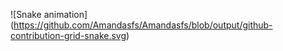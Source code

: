 ![Snake animation]
(https://github.com/Amandasfs/Amandasfs/blob/output/github-contribution-grid-snake.svg)
